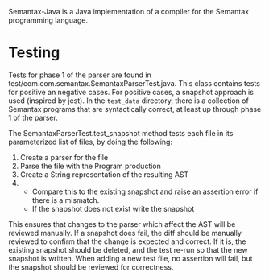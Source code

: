 Semantax-Java is a Java implementation of a compiler for the 
Semantax programming language.


# Testing

Tests for phase 1 of the parser are found in test/com.com.semantax.SemantaxParserTest.java.
This class contains tests for positive an negative cases. For positive cases,
a snapshot approach is used (inspired by jest). In the `test_data` directory,
there is a collection of Semantax programs that are syntactically correct,
at least up through phase 1 of the parser.

The SemantaxParserTest.test_snapshot method tests each file in
its parameterized list of files, by doing the following:
1. Create a parser for the file
2. Parse the file with the Program production
3. Create a String representation of the resulting AST
4. 
   * Compare this to the existing snapshot and raise an assertion
   error if there is a mismatch.
   * If the snapshot does not exist write the snapshot

This ensures that changes to the parser which affect the AST will
be reviewed manually. If a snapshot does fail, the diff should be
manually reviewed to confirm that the change is expected and correct.
If it is, the existing snapshot should be deleted, and the test
re-run so that the new snapshot is written.
When adding a new test file, no assertion will fail, but the snapshot should
be reviewed for correctness.
